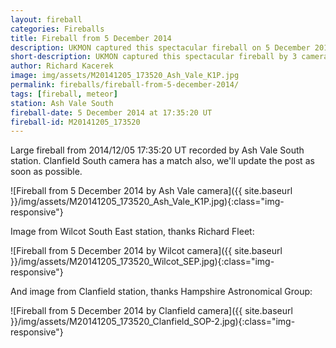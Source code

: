 ```yaml
---
layout: fireball
categories: Fireballs
title: Fireball from 5 December 2014
description: UKMON captured this spectacular fireball on 5 December 2014 by 3 cameras
short-description: UKMON captured this spectacular fireball by 3 cameras
author: Richard Kacerek
image: img/assets/M20141205_173520_Ash_Vale_K1P.jpg
permalink: fireballs/fireball-from-5-december-2014/
tags: [fireball, meteor]
station: Ash Vale South
fireball-date: 5 December 2014 at 17:35:20 UT
fireball-id: M20141205_173520
---
```


Large fireball from 2014/12/05 17:35:20 UT recorded by Ash Vale South station. Clanfield South camera has a match also, we'll update the post as soon as possible.

![Fireball from 5 December 2014 by Ash Vale camera]({{ site.baseurl }}/img/assets/M20141205_173520_Ash_Vale_K1P.jpg){:class="img-responsive"}

Image from Wilcot South East station, thanks Richard Fleet:

![Fireball from 5 December 2014 by Wilcot camera]({{ site.baseurl }}/img/assets/M20141205_173520_Wilcot_SEP.jpg){:class="img-responsive"}

And image from Clanfield station, thanks Hampshire Astronomical Group:

![Fireball from 5 December 2014 by Clanfield camera]({{ site.baseurl }}/img/assets/M20141205_173520_Clanfield_SOP-2.jpg){:class="img-responsive"}

